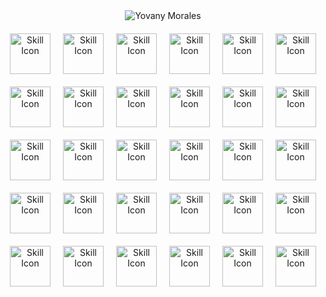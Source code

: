 <div align="center"><img src="https://github.com/user-attachments/assets/ae292ca1-c33f-481e-a554-b0805e7f7726" alt="Yovany Morales" /></div>

<div align="center" style="margin-top: 20px;">
  <div style="width: min-content; margin-bottom: 20px; display: flex; align-items: center; gap: 20px;">
    <img src="https://skillicons.dev/icons?i=html" alt="Skill Icon" style="width: 65px; height: 65px;">
    <img src="https://skillicons.dev/icons?i=css" alt="Skill Icon" style="width: 65px; height: 65px;">
    <img src="https://techstack-generator.vercel.app/js-icon.svg" alt="Skill Icon" style="width: 65px; height: 65px;" />
    <img src="https://techstack-generator.vercel.app/ts-icon.svg" alt="Skill Icon" style="width: 65px; height: 65px;" />
    <img src="https://techstack-generator.vercel.app/react-icon.svg" alt="Skill Icon" style="width: 65px; height: 65px;" />
    <img src="https://techstack-generator.vercel.app/redux-icon.svg" alt="Skill Icon" style="width: 65px; height: 65px;" />
  </div>
  <div style="width: min-content; margin-bottom: 20px; display: flex; align-items: center; gap: 20px;">
    <img src="https://skillicons.dev/icons?i=vue" alt="Skill Icon" style="width: 65px; height: 65px;">
    <img src="https://skillicons.dev/icons?i=vuetify" alt="Skill Icon" style="width: 65px; height: 65px;">
    <img src="https://skillicons.dev/icons?i=pinia" alt="Skill Icon" style="width: 65px; height: 65px;" />
    <img src="https://skillicons.dev/icons?i=next" alt="Skill Icon" style="width: 65px; height: 65px;" />
    <img src="https://skillicons.dev/icons?i=tailwind" alt="Skill Icon" style="width: 65px; height: 65px;" />
    <img src="https://techstack-generator.vercel.app/sass-icon.svg" alt="Skill Icon" style="width: 65px; height: 65px;" />
  </div>
  <div style="width: min-content; margin-bottom: 20px; display: flex; align-items: center; gap: 20px;">
    <img src="https://skillicons.dev/icons?i=vite" alt="Skill Icon" style="width: 65px; height: 65px;">
    <img src="https://skillicons.dev/icons?i=postman" alt="Skill Icon" style="width: 65px; height: 65px;">
    <img src="https://skillicons.dev/icons?i=figma" alt="Skill Icon" style="width: 65px; height: 65px;" />
    <img src="https://skillicons.dev/icons?i=notion" alt="Skill Icon" style="width: 65px; height: 65px;" />
    <img src="https://go-skill-icons.vercel.app/api/icons?i=gimp" alt="Skill Icon" style="width: 65px; height: 65px;" />
    <img src="https://techstack-generator.vercel.app/python-icon.svg" alt="Skill Icon" style="width: 65px; height: 65px;" />
  </div>
  <div style="width: min-content; margin-bottom: 20px; display: flex; align-items: center; gap: 20px;">
    <img src="https://skillicons.dev/icons?i=bash" alt="Skill Icon" style="width: 65px; height: 65px;">
    <img src="https://techstack-generator.vercel.app/java-icon.svg" alt="Skill Icon" style="width: 65px; height: 65px;">
    <img src="https://skillicons.dev/icons?i=firebase" alt="Skill Icon" style="width: 65px; height: 65px;" />
    <img src="https://techstack-generator.vercel.app/mysql-icon.svg" alt="Skill Icon" style="width: 65px; height: 65px;" />
    <img src="https://skillicons.dev/icons?i=postgresql" alt="Skill Icon" style="width: 65px; height: 65px;" />
    <img src="https://skillicons.dev/icons?i=git" alt="Skill Icon" style="width: 65px; height: 65px;" />
  </div>
  <div style="width: min-content; margin-bottom: 20px; display: flex; align-items: center; gap: 20px;">
    <img src="https://techstack-generator.vercel.app/github-icon.svg" alt="Skill Icon" style="width: 65px; height: 65px;">
    <img src="https://techstack-generator.vercel.app/prettier-icon.svg" alt="Skill Icon" style="width: 65px; height: 65px;" />
    <img src="https://skillicons.dev/icons?i=npm" alt="Skill Icon" style="width: 65px; height: 65px;">
    <img src="https://skillicons.dev/icons?i=vscode" alt="Skill Icon" style="width: 65px; height: 65px;" />
    <img src="https://skillicons.dev/icons?i=linux" alt="Skill Icon" style="width: 65px; height: 65px;" />
    <img src="https://skillicons.dev/icons?i=vercel" alt="Skill Icon" style="width: 65px; height: 65px;" />
  </div>
</div>
